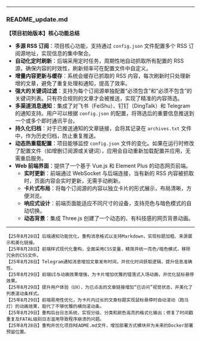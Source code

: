 
---

### README_update.md

**【项目初始版本】核心功能总结**

* **多源 RSS 订阅**：项目核心功能，支持通过 `config.json` 文件配置多个 RSS 订阅源地址，实现信息的集中聚合。
* **自动化定时刷新**：后端采用定时任务，周期性地自动抓取所有配置的 RSS 源，确保内容的时效性，刷新频率可在配置文件中自定义。
* **增量内容更新与缓存**：系统会缓存已抓取的 RSS 内容，每次刷新时只处理新增的文章，避免了重复处理和通知，提高了效率。
* **强大的关键词过滤**：支持为每个订阅源单独配置“必须包含”和“必须不包含”的关键词列表。只有符合规则的文章才会被推送，实现了精准的内容筛选。
* **多渠道消息通知**：集成了对飞书（FeiShu）、钉钉（DingTalk）和 Telegram 的通知支持。用户可以根据 `config.json` 的配置，将筛选后的重要信息推送到一个或多个即时通讯平台。
* **持久化归档**：对于已推送通知的文章链接，会将其记录在 `archives.txt` 文件中，作为历史归档，防止重复推送。
* **动态热重载配置**：项目能够监控 `config.json` 文件的变化。如果在运行时修改了配置文件（如增删订阅源或关键词），应用会自动重新加载配置并应用，无需重启服务。
* **Web 前端界面**：提供了一个基于 Vue.js 和 Element Plus 的动态网页前端。
    * **实时更新**：前端通过 WebSocket 与后端连接，当有新的 RSS 内容被抓取时，页面内容会实时更新，无需手动刷新。
    * **卡片式布局**：将每个订阅源的内容以独立卡片的形式展示，布局清晰，方便浏览。
    * **响应式设计**：前端页面能适应不同尺寸的设备，支持亮色与暗色模式的自动切换。
    * **动态背景**：集成 Three.js 创建了一个动态的、有科技感的网页背景动画。

---
    【25年8月28日】后端通知功能优化，重构消息格式以支持Markdown，实现标题加粗、来源展示和美化链接。
    【25年8月28日】前端样式现代化重构，全面采用CSS变量，精简并统一亮色/暗色模式，移除冗余的CSS文件。
    【25年8月28日】Telegram通知消息增加文章发布时间，并优化时间获取逻辑，提升信息准确性。
    【25年8月29日】前端UI与动画效果增强，为卡片增加优雅的错落式入场动画，并优化鼠标悬停效果。
    【25年8月29日】提升用户体验（UX），为已点击的文章链接增加“已访问”视觉状态，并美化了列表滚动条样式。
    【25年8月29日】前端易用性优化，为卡片内过长的文章标题实现鼠标悬停时自动滚动（跑马灯）的动画效果，取代了不够优雅的横向滚动条。
    【25年8月29日】重构后台日志系统，实现分级、分类和颜色高亮的格式化输出；修复了时间戳重复及FATAL级别日志滥用导致程序崩溃的问题。
    【25年8月28日】重构并优化项目README.md文件，增加部署方式模块并为未来的Docker部署预留位置。